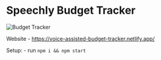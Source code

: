 # Speechly Budget Tracker

![Budget Tracker](https://i.ibb.co/VJjj3Kp/Screenshot-2020-12-18-205600.png)

Website - https://voice-assisted-budget-tracker.netlify.app/

Setup: - run ```npm i && npm start```
